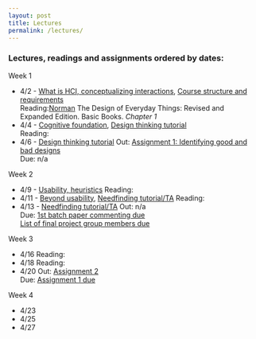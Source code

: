 ```yaml
---
layout: post
title: Lectures
permalink: /lectures/
---
```


### Lectures, readings and assignments ordered by dates:
Week 1  
- 4/2 - [What is HCI, conceptualizing interactions](), [Course structure and requirements]()  
Reading:[Norman]() The Design of Everyday Things: Revised and Expanded Edition. Basic Books. *Chapter 1*
- 4/4 - [Cognitive foundation](), [Design thinking tutorial]()  
Reading: 
- 4/6 - [Design thinking tutorial]()
Out: [Assignment 1: Identifying good and bad designs]()  
Due: n/a

Week 2
- 4/9 - [Usability, heuristics]()
Reading: 
- 4/11 - [Beyond usability](), [Needfinding tutorial/TA]()
Reading:
- 4/13 - [Needfinding tutorial/TA]()
Out: n/a  
Due: [1st batch paper commenting due]()  
[List of final project group members due]()

Week 3
- 4/16
Reading:
- 4/18
Reading:
- 4/20
Out: [Assignment 2]()  
Due: [Assignment 1 due]()

Week 4
- 4/23
- 4/25
- 4/27

